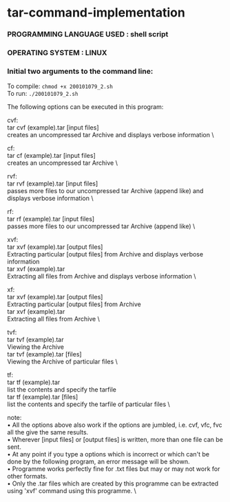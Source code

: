 # tar-command-implementation
### PROGRAMMING LANGUAGE USED : shell script
### OPERATING SYSTEM : LINUX

### Initial two arguments to the command line:
To compile: ``` chmod +x 200101079_2.sh ``` \
To run: ``` ./200101079_2.sh ```

The following options can be executed in this program:

cvf: \
tar cvf (example).tar [input files] \
creates an uncompressed tar Archive and displays verbose information \

cf: \
tar cf (example).tar [input files] \
creates an uncompressed tar Archive \

rvf: \
tar rvf (example).tar [input files] \
passes more files to our uncompressed tar Archive (append like) and displays verbose information \

rf: \
tar rf (example).tar [input files] \
passes more files to our uncompressed tar Archive (append like) \

xvf: \
tar xvf (example).tar [output files] \
Extracting particular [output files] from Archive and displays verbose information \
tar xvf (example).tar \
Extracting all files from Archive and displays verbose information \

xf: \
tar xvf (example).tar [output files] \
Extracting particular [output files] from Archive \
tar xvf (example).tar \
Extracting all files from Archive \

tvf:  \
tar tvf (example).tar \
Viewing the Archive \
tar tvf (example).tar [files] \
Viewing the Archive of particular files \

tf: \
tar tf (example).tar \
list the contents and specify the tarfile \
tar tf (example).tar [files] \
list the contents and specify the tarfile of particular files \

note: \
• All the options above also work if the options are jumbled, i.e. cvf, vfc, fvc all the give the same results. \
• Wherever [input files] or [output files] is written, more than one file can be sent. \
• At any point if you type a options which is incorrect or which can't be done by the following program, an error message will be shown. \
• Programme works perfectly fine for .txt files but may or may not work for other formats. \
• Only the .tar files which are created by this programme can be extracted using 'xvf' command using this programme. \
